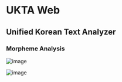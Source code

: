 # UKTA Web 

## Unified Korean Text Analyzer 

### Morpheme Analysis 

![image](https://github.com/user-attachments/assets/8e92d79b-6eb8-45ea-a5e4-1e59df1148d1)

![image](https://github.com/user-attachments/assets/4878bf63-e5ca-445c-9636-47fe5b310142)
